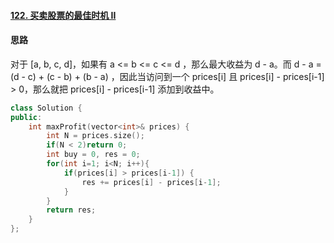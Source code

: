 #### [122. 买卖股票的最佳时机 II](https://leetcode-cn.com/problems/best-time-to-buy-and-sell-stock-ii/)

#### 思路

对于 [a, b, c, d]，如果有 a <= b <= c <= d ，那么最大收益为 d - a。而 d - a = (d - c) + (c - b) + (b - a) ，因此当访问到一个 prices[i] 且 prices[i] - prices[i-1] > 0，那么就把 prices[i] - prices[i-1] 添加到收益中。

```c++
class Solution {
public:
    int maxProfit(vector<int>& prices) {
        int N = prices.size();
        if(N < 2)return 0;
        int buy = 0, res = 0;
        for(int i=1; i<N; i++){
            if(prices[i] > prices[i-1]) {
                res += prices[i] - prices[i-1];
            }
        }
        return res;
    }
};
```

